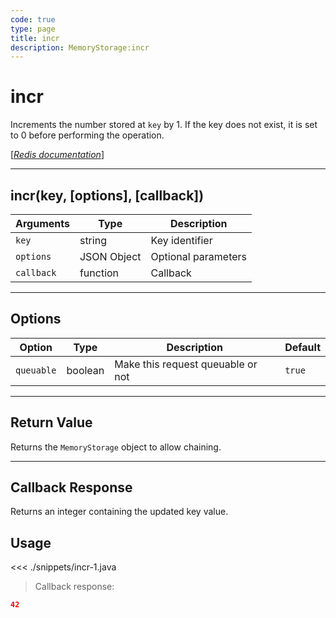 ```yaml
---
code: true
type: page
title: incr
description: MemoryStorage:incr
---
```


# incr

Increments the number stored at `key` by 1. If the key does not exist, it is set to 0 before performing the operation.

[[_Redis documentation_]](https://redis.io/commands/incr)

---

## incr(key, [options], [callback])

| Arguments  | Type        | Description         |
| ---------- | ----------- | ------------------- |
| `key`      | string      | Key identifier      |
| `options`  | JSON Object | Optional parameters |
| `callback` | function    | Callback            |

---

## Options

| Option     | Type    | Description                       | Default |
| ---------- | ------- | --------------------------------- | ------- |
| `queuable` | boolean | Make this request queuable or not | `true`  |

---

## Return Value

Returns the `MemoryStorage` object to allow chaining.

---

## Callback Response

Returns an integer containing the updated key value.

## Usage

<<< ./snippets/incr-1.java

> Callback response:

```json
42
```
